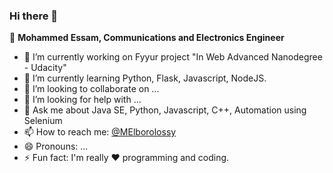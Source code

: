 ### Hi there 👋

🧔 **Mohammed Essam, Communications and Electronics Engineer**

- 🔭 I’m currently working on Fyyur project "In Web Advanced Nanodegree - Udacity"
- 🌱 I’m currently learning Python, Flask, Javascript, NodeJS.
- 👯 I’m looking to collaborate on ...
- 🤔 I’m looking for help with ...
- 💬 Ask me about Java SE, Python, Javascript, C++, Automation using Selenium
- 📫 How to reach me: [@MElborolossy](https://twitter.com/MElborolossy)
- 😄 Pronouns: ...
- ⚡ Fun fact: I'm really :heart: programming and coding.
